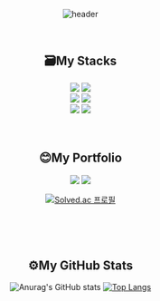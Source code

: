 
<div align = "center">

![header](https://capsule-render.vercel.app/api?type=waving&color=auto&height=300&section=header&text=ChoiSubin%20&desc=GameClientDeveloper&fontSize=90)

<br>
<h2>🗃My Stacks</h2>
  <img src="https://img.shields.io/badge/C++-00599C?style=for-the-badge&logo=C++&logoColor=white">
  <img src="https://img.shields.io/badge/Python-3776AB?style=for-the-badge&logo=Python&logoColor=white">
<br>
  <img src="https://img.shields.io/badge/C%20Sharp-239120?style=for-the-badge&logo=C%20Sharp&logoColor=white">
  <img src="https://img.shields.io/badge/Unity-222324?style=for-the-badge&logo=Unity&logoColor=white">
<br>
  <img src="https://img.shields.io/badge/Git-F05032?style=for-the-badge&logo=Git&logoColor=white">
  <img src="https://img.shields.io/badge/GitHub-181717?style=for-the-badge&logo=GitHub&logoColor=white">

<br>
<br>
<br>
<h2>😊My Portfolio</h2>  
  <a href = "https://distinct-clerk-d5e.notion.site/8747dcff62374ef6a10a33a3fdfbbbf2"><img src="https://img.shields.io/badge/Notion-006272?style=for-the-badge&logo=Notion&logoColor=white"></a>
  <a href = "https://chaesoo.tistory.com/"><img src="https://img.shields.io/badge/Tistory-5C1F87?style=for-the-badge&logo=Tistory&logoColor=white"></a>
  
  [![Solved.ac
프로필](http://mazassumnida.wtf/api/generate_badge?boj=chsbin99)](https://solved.ac/chsbin99)

<br>
<br>
<br>
<h2>⚙My GitHub Stats</h2>

![Anurag's GitHub stats](https://github-readme-stats.vercel.app/api?username=choisubin&show_icons=true&theme=default)
[![Top Langs](https://github-readme-stats.vercel.app/api/top-langs/?username=choisubin&layout=compact)](https://github.com/choisubin/github-readme-stats)

</div>
